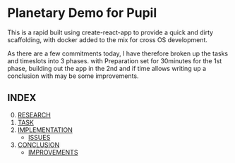 # Planetary Demo for Pupil

This is a rapid built using create-react-app to provide a quick and dirty scaffolding, with docker added to the mix for cross OS development.

As there are a few commitments today, I have therefore broken up the tasks and timeslots into 3 phases. with Preparation set for 30minutes for the 1st phase, building out the app in the 2nd and if time allows writing up a conclusion with may be some improvements.

## INDEX

00. [RESEARCH](./docs/00.0_RESEARCH.md)
01. [TASK](./docs/01.0_TASK.md)
02. [IMPLEMENTATION](./docs/02.0_IMPLEMENTATION.md)
    - [ISSUES](./docs/02.1_ISSUES.md)
03. [CONCLUSION](./docs/03.0_CONCLUSION.md)
    - [IMPROVEMENTS](./docs/03.1_IMPROVEMENTS.md)